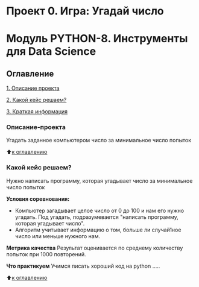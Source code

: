 # Проект 0. Игра: Угадай число
# Модуль PYTHON-8. Инструменты для Data Science

## Оглавление

[1. Описание проекта](https://github.com/wlllwskill-irk/sf_data_science/tree/main/project_0/README.md#Описание-проекта)

[2. Какой кейс решаем?](https://github.com/wlllwskill-irk/sf_data_science/tree/main/project_0/README.md#Какой-кейс-решаем?)

[3. Краткая информация](https://github.com/wlllwskill-irk/sf_data_science/tree/main/project_0/README.md#Краткая-информация)

### Описание-проекта
Угадать заданное компьютером число за минимальное число попыток

:arrow_up:[к оглавлению](https://github.com/wlllwskill-irk/sf_data_science/tree/main/project_0/README.md#Описание-проекта#Оглавление)

### Какой кейс решаем?
Нужно написать программу, которая угадывает число за минимальное число попыток

**Условия соревнования:**
- Компьютер загадывает целое число от 0 до 100 и нам его нужно угадать. Под угадать, подразумевается "написать программу, которая угадывает число".
- Алгоритм учитывает информацию о том, больше ли случай1ное число или меньше нужного нам.

**Метрика качества**
Результат оценивается по среднему количеству попыток при 1000 повторений.

**Что практикуем**
Учимся писать хороший код на python
.....

:arrow_up:[к оглавлению](https://github.com/wlllwskill-irk/sf_data_science/tree/main/project_0/README.md#Описание-проекта#Оглавление)


